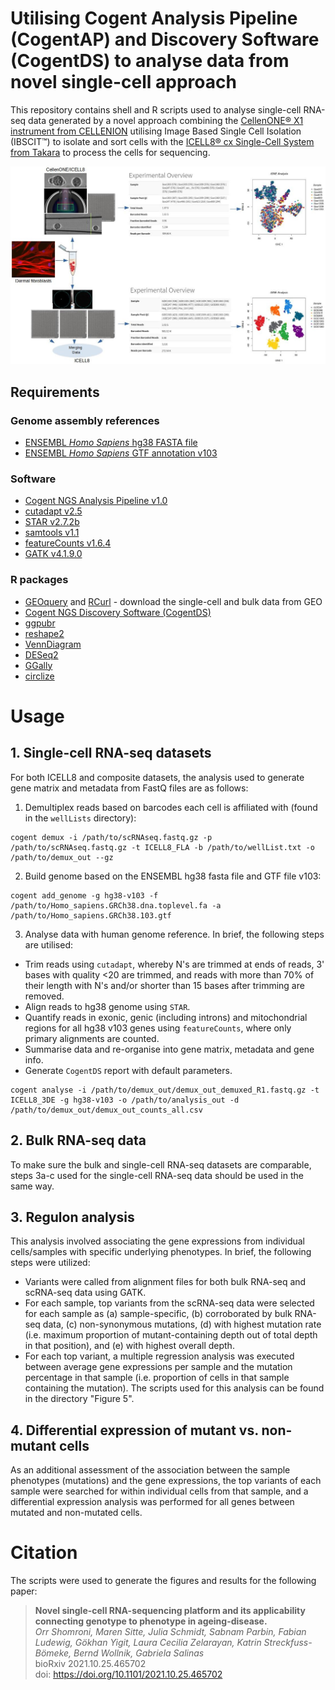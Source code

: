 # Utilising Cogent Analysis Pipeline (CogentAP) and Discovery Software (CogentDS) to analyse data from novel single-cell approach
This repository contains shell and R scripts used to analyse single-cell RNA-seq data generated by a novel approach combining the [CellenONE&reg; X1 instrument from CELLENION](https://www.cellenion.com/products/cellenone-x1/) utilising Image Based Single Cell Isolation (IBSCIT&trade;) to isolate and sort cells with the [ICELL8&reg; cx Single-Cell System from Takara](https://www.takarabio.com/products/automation-systems/icell8-system-and-software/icell8-cx-single-cell-system) to process the cells for sequencing.

![alt text](github_figure.jpeg)

## Requirements
### Genome assembly references
- [ENSEMBL _Homo Sapiens_ hg38 FASTA file](http://ftp.ensembl.org/pub/release-105/fasta/homo_sapiens/dna/Homo_sapiens.GRCh38.dna.primary_assembly.fa.gz)
- [ENSEMBL _Homo Sapiens_ GTF annotation v103](http://ftp.ensembl.org/pub/release-103/gtf/homo_sapiens/Homo_sapiens.GRCh38.103.gtf.gz)
### Software
- [Cogent NGS Analysis Pipeline v1.0](https://www.takarabio.com/products/automation-systems/icell8-system-and-software/bioinformatics-tools/cogent-ngs-analysis-pipeline)
- [cutadapt v2.5](https://cutadapt.readthedocs.io/en/stable/)
- [STAR v2.7.2b](https://github.com/alexdobin/STAR)
- [samtools v1.1](https://www.htslib.org/)
- [featureCounts v1.6.4](https://cutadapt.readthedocs.io/en/stable/)
- [GATK v4.1.9.0](https://gatk.broadinstitute.org/hc/en-us)
### R packages
- [GEOquery](https://bioconductor.org/packages/release/bioc/html/GEOquery.html) and [RCurl](https://CRAN.R-project.org/package=RCurl) - download the single-cell and bulk data from GEO
- [Cogent NGS Discovery Software (CogentDS)](https://www.takarabio.com/products/automation-systems/icell8-system-and-software/bioinformatics-tools/cogent-ngs-discovery-software)
- [ggpubr](https://CRAN.R-project.org/package=ggpubr)
- [reshape2](https://CRAN.R-project.org/package=reshape2)
- [VennDiagram](https://CRAN.R-project.org/package=VennDiagram)
- [DESeq2](https://bioconductor.org/packages/release/bioc/html/DESeq2.html)
- [GGally](https://CRAN.R-project.org/package=GGally)
- [circlize](https://CRAN.R-project.org/package=circlize)

# Usage
## 1. Single-cell RNA-seq datasets
For both ICELL8 and composite datasets, the analysis used to generate gene matrix and metadata from FastQ files are as follows:
1) Demultiplex reads based on barcodes each cell is affiliated with (found in the `wellLists` directory):
```Shell
cogent demux -i /path/to/scRNAseq.fastq.gz -p /path/to/scRNAseq.fastq.gz -t ICELL8_FLA -b /path/to/wellList.txt -o /path/to/demux_out --gz
```
2) Build genome based on the ENSEMBL hg38 fasta file and GTF file v103:
```Shell
cogent add_genome -g hg38-v103 -f /path/to/Homo_sapiens.GRCh38.dna.toplevel.fa -a /path/to/Homo_sapiens.GRCh38.103.gtf
```
3) Analyse data with human genome reference. In brief, the following steps are utilised:
- Trim reads using `cutadapt`, whereby N's are trimmed at ends of reads, 3' bases with quality <20 are trimmed, and reads with more than 70% of their length with N's and/or shorter than 15 bases after trimming are removed.
- Align reads to hg38 genome using `STAR`.
- Quantify reads in exonic, genic (including introns) and mitochondrial regions for all hg38 v103 genes using `featureCounts`, where only primary alignments are counted.
- Summarise data and re-organise into gene matrix, metadata and gene info.
- Generate `CogentDS` report with default parameters.
```Shell
cogent analyse -i /path/to/demux_out/demux_out_demuxed_R1.fastq.gz -t ICELL8_3DE -g hg38-v103 -o /path/to/analysis_out -d /path/to/demux_out/demux_out_counts_all.csv
```
## 2. Bulk RNA-seq data
To make sure the bulk and single-cell RNA-seq datasets are comparable, steps 3a-c used for the single-cell RNA-seq data should be used in the same way.
## 3. Regulon analysis
This analysis involved associating the gene expressions from individual cells/samples with specific underlying phenotypes. In brief, the following steps were utilized:
- Variants were called from alignment files for both bulk RNA-seq and scRNA-seq data using GATK.
- For each sample, top variants from the scRNA-seq data were selected for each sample as (a) sample-specific, (b) corroborated by bulk RNA-seq data, (c) non-synonymous mutations, (d) with highest mutation rate (i.e. maximum proportion of mutant-containing depth out of total depth in that position), and (e) with highest overall depth.
- For each top variant, a multiple regression analysis was executed between average gene expressions per sample and the mutation percentage in that sample (i.e. proportion of cells in that sample containing the mutation).
The scripts used for this analysis can be found in the directory "Figure 5".
## 4. Differential expression of mutant vs. non-mutant cells
As an additional assessment of the association between the sample phenotypes (mutations) and the gene expressions, the top variants of each sample were searched for within individual cells from that sample, and a differential expression analysis was performed for all genes between mutated and non-mutated cells.

# Citation
The scripts were used to generate the figures and results for the following paper:
> **Novel single-cell RNA-sequencing platform and its applicability connecting genotype to phenotype in ageing-disease.** <br> _Orr Shomroni, Maren Sitte, Julia Schmidt, Sabnam Parbin, Fabian Ludewig, Gökhan Yigit, Laura Cecilia Zelarayan, Katrin Streckfuss-Bömeke, Bernd Wollnik, Gabriela Salinas_ <br>
> bioRxiv 2021.10.25.465702 <br>
> doi: https://doi.org/10.1101/2021.10.25.465702 <br>
